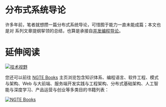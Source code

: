 # 分布式系统导论

许多年前，笔者就想攒一篇分布式系统导论，可惜囿于能力一直未能成篇；本文也是对 []() 系列文章提纲挈领的总结，也算是承接自[并发编程导论](https://ng-tech.icu/DistributedSystem-Series/#/fen-bu-shi-ji-suan/bing-fa-bian-cheng)。

# 延伸阅读

[![技术视野](https://s2.ax1x.com/2019/12/03/QQJLvt.png)](https://github.com/wx-chevalier/Awesome-MindMaps)

您还可以前往 [NGTE Books](https://ng-tech.icu/books/) 主页浏览包含知识体系、编程语言、软件工程、模式与架构、Web 与大前端、服务端开发实践与工程架构、分布式基础架构、人工智能与深度学习、产品运营与创业等多类目的书籍列表：

[![NGTE Books](https://s2.ax1x.com/2020/01/18/19uXtI.png)](https://ng-tech.icu/books/)
